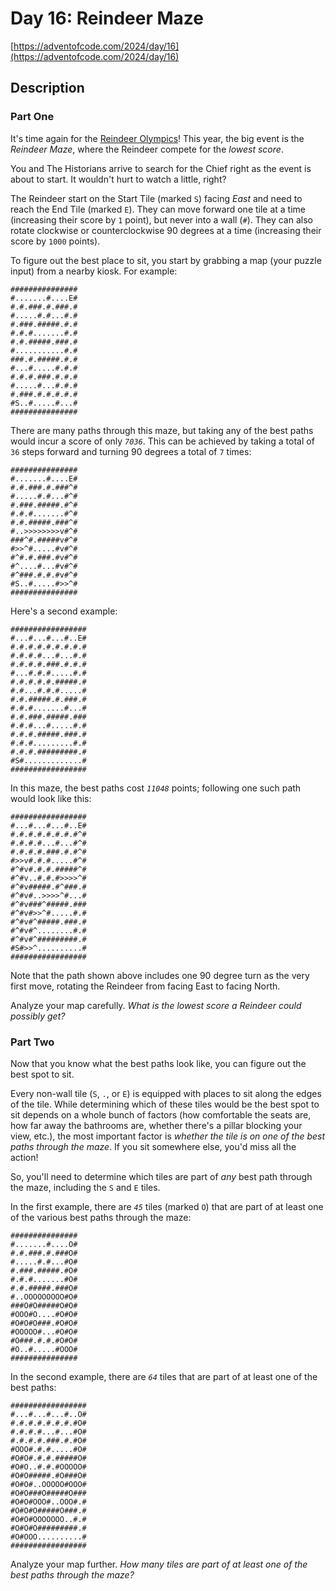 # Day 16: Reindeer Maze

[https://adventofcode.com/2024/day/16](https://adventofcode.com/2024/day/16)

## Description

### Part One

It's time again for the [Reindeer Olympics](https://adventofcode.com/2015/day/14)! This year, the big event is the _Reindeer Maze_, where the Reindeer compete for the _<span title="I would say it's like Reindeer Golf, but knowing Reindeer, it's almost certainly nothing like Reindeer Golf.">lowest score</span>_.

You and The Historians arrive to search for the Chief right as the event is about to start. It wouldn't hurt to watch a little, right?

The Reindeer start on the Start Tile (marked `S`) facing _East_ and need to reach the End Tile (marked `E`). They can move forward one tile at a time (increasing their score by `1` point), but never into a wall (`#`). They can also rotate clockwise or counterclockwise 90 degrees at a time (increasing their score by `1000` points).

To figure out the best place to sit, you start by grabbing a map (your puzzle input) from a nearby kiosk. For example:

    ###############
    #.......#....E#
    #.#.###.#.###.#
    #.....#.#...#.#
    #.###.#####.#.#
    #.#.#.......#.#
    #.#.#####.###.#
    #...........#.#
    ###.#.#####.#.#
    #...#.....#.#.#
    #.#.#.###.#.#.#
    #.....#...#.#.#
    #.###.#.#.#.#.#
    #S..#.....#...#
    ###############

There are many paths through this maze, but taking any of the best paths would incur a score of only _`7036`_. This can be achieved by taking a total of `36` steps forward and turning 90 degrees a total of `7` times:

    ###############
    #.......#....E#
    #.#.###.#.###^#
    #.....#.#...#^#
    #.###.#####.#^#
    #.#.#.......#^#
    #.#.#####.###^#
    #..>>>>>>>>v#^#
    ###^#.#####v#^#
    #>>^#.....#v#^#
    #^#.#.###.#v#^#
    #^....#...#v#^#
    #^###.#.#.#v#^#
    #S..#.....#>>^#
    ###############

Here's a second example:

    #################
    #...#...#...#..E#
    #.#.#.#.#.#.#.#.#
    #.#.#.#...#...#.#
    #.#.#.#.###.#.#.#
    #...#.#.#.....#.#
    #.#.#.#.#.#####.#
    #.#...#.#.#.....#
    #.#.#####.#.###.#
    #.#.#.......#...#
    #.#.###.#####.###
    #.#.#...#.....#.#
    #.#.#.#####.###.#
    #.#.#.........#.#
    #.#.#.#########.#
    #S#.............#
    #################

In this maze, the best paths cost _`11048`_ points; following one such path would look like this:

    #################
    #...#...#...#..E#
    #.#.#.#.#.#.#.#^#
    #.#.#.#...#...#^#
    #.#.#.#.###.#.#^#
    #>>v#.#.#.....#^#
    #^#v#.#.#.#####^#
    #^#v..#.#.#>>>>^#
    #^#v#####.#^###.#
    #^#v#..>>>>^#...#
    #^#v###^#####.###
    #^#v#>>^#.....#.#
    #^#v#^#####.###.#
    #^#v#^........#.#
    #^#v#^#########.#
    #S#>>^..........#
    #################

Note that the path shown above includes one 90 degree turn as the very first move, rotating the Reindeer from facing East to facing North.

Analyze your map carefully. _What is the lowest score a Reindeer could possibly get?_

### Part Two

Now that you know what the best paths look like, you can figure out the best spot to sit.

Every non-wall tile (`S`, `.`, or `E`) is equipped with places to sit along the edges of the tile. While determining which of these tiles would be the best spot to sit depends on a whole bunch of factors (how comfortable the seats are, how far away the bathrooms are, whether there's a pillar blocking your view, etc.), the most important factor is _whether the tile is on one of the best paths through the maze_. If you sit somewhere else, you'd miss all the action!

So, you'll need to determine which tiles are part of _any_ best path through the maze, including the `S` and `E` tiles.

In the first example, there are _`45`_ tiles (marked `O`) that are part of at least one of the various best paths through the maze:

    ###############
    #.......#....O#
    #.#.###.#.###O#
    #.....#.#...#O#
    #.###.#####.#O#
    #.#.#.......#O#
    #.#.#####.###O#
    #..OOOOOOOOO#O#
    ###O#O#####O#O#
    #OOO#O....#O#O#
    #O#O#O###.#O#O#
    #OOOOO#...#O#O#
    #O###.#.#.#O#O#
    #O..#.....#OOO#
    ###############

In the second example, there are _`64`_ tiles that are part of at least one of the best paths:

    #################
    #...#...#...#..O#
    #.#.#.#.#.#.#.#O#
    #.#.#.#...#...#O#
    #.#.#.#.###.#.#O#
    #OOO#.#.#.....#O#
    #O#O#.#.#.#####O#
    #O#O..#.#.#OOOOO#
    #O#O#####.#O###O#
    #O#O#..OOOOO#OOO#
    #O#O###O#####O###
    #O#O#OOO#..OOO#.#
    #O#O#O#####O###.#
    #O#O#OOOOOOO..#.#
    #O#O#O#########.#
    #O#OOO..........#
    #################

Analyze your map further. _How many tiles are part of at least one of the best paths through the maze?_
